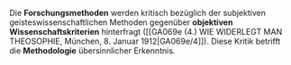 
Die **Forschungsmethoden** werden kritisch bezüglich der subjektiven geisteswissenschaftlichen Methoden gegenüber **objektiven Wissenschaftskriterien** hinterfragt ([[GA069e (4.) WIE WIDERLEGT MAN THEOSOPHIE, München, 8. Januar 1912|GA069e/4]]). Diese Kritik betrifft die **Methodologie** übersinnlicher Erkenntnis.
